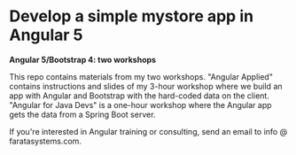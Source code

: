 # Develop a simple mystore app in Angular 5

**Angular 5/Bootstrap 4: two workshops**

This repo contains materials from my two workshops. 
"Angular Applied"  contains instructions and slides of my 3-hour workshop where we build an app with Angular and Bootstrap with the hard-coded data on the client.  "Angular for Java Devs" is a one-hour workshop  where the Angular app gets the data from a Spring Boot server.

If you're interested in Angular training or consulting, send an email to info @ faratasystems.com.
